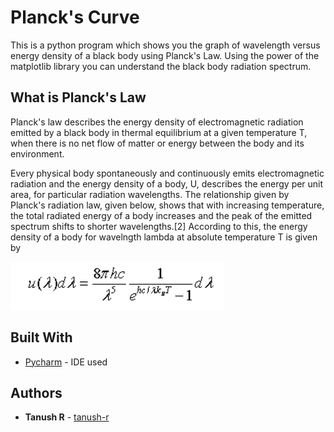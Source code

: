 # Planck's Curve

This is a python program which shows you the graph of wavelength versus energy density of a black body using Planck's Law. Using the power of the matplotlib library you can understand the black body radiation spectrum.

## What is Planck's Law

Planck's law describes the energy density of electromagnetic radiation emitted by a black body in thermal equilibrium at a given temperature T, when there is no net flow of matter or energy between the body and its environment.

Every physical body spontaneously and continuously emits electromagnetic radiation and the energy density of a body, U, describes the energy per unit area, for particular radiation wavelengths. The relationship given by Planck's radiation law, given below, shows that with increasing temperature, the total radiated energy of a body increases and the peak of the emitted spectrum shifts to shorter wavelengths.[2] According to this, the energy density of a body for wavelngth lambda at absolute temperature T is given by

![this formula](res/readme/img.png)

## Built With

* [Pycharm](https://www.jetbrains.com/pycharm/) - IDE used

## Authors

* **Tanush R** - [tanush-r](https://github.com/tanush-r)

